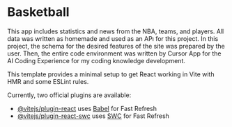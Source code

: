 # Basketball

This app includes statistics and news from the NBA, teams, and players. All data was written as homemade and used as an APı for this project. In this project, the schema for the desired features of the site was prepared by the user. Then, the entire code environment was written by Cursor App for the AI Coding Experience for my coding knowledge development.

This template provides a minimal setup to get React working in Vite with HMR and some ESLint rules.

Currently, two official plugins are available:

- [@vitejs/plugin-react](https://github.com/vitejs/vite-plugin-react/blob/main/packages/plugin-react/README.md) uses [Babel](https://babeljs.io/) for Fast Refresh
- [@vitejs/plugin-react-swc](https://github.com/vitejs/vite-plugin-react-swc) uses [SWC](https://swc.rs/) for Fast Refresh
